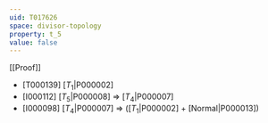 ```yaml
---
uid: T017626
space: divisor-topology
property: t_5
value: false
---
```

[[Proof]]

* [T000139] [$T_1$|P000002]
* [I000112] [$T_5$|P000008] => [$T_4$|P000007]
* [I000098] [$T_4$|P000007] => ([$T_1$|P000002] + [Normal|P000013])

